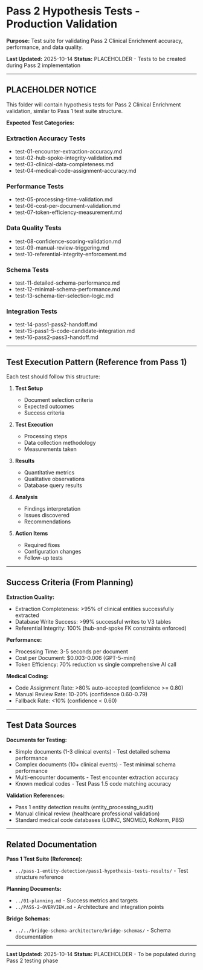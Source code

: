 # Pass 2 Hypothesis Tests - Production Validation

**Purpose:** Test suite for validating Pass 2 Clinical Enrichment accuracy, performance, and data quality.

**Last Updated:** 2025-10-14
**Status:** PLACEHOLDER - Tests to be created during Pass 2 implementation

---

## PLACEHOLDER NOTICE

This folder will contain hypothesis tests for Pass 2 Clinical Enrichment validation, similar to Pass 1 test suite structure.

**Expected Test Categories:**

### Extraction Accuracy Tests
- test-01-encounter-extraction-accuracy.md
- test-02-hub-spoke-integrity-validation.md
- test-03-clinical-data-completeness.md
- test-04-medical-code-assignment-accuracy.md

### Performance Tests
- test-05-processing-time-validation.md
- test-06-cost-per-document-validation.md
- test-07-token-efficiency-measurement.md

### Data Quality Tests
- test-08-confidence-scoring-validation.md
- test-09-manual-review-triggering.md
- test-10-referential-integrity-enforcement.md

### Schema Tests
- test-11-detailed-schema-performance.md
- test-12-minimal-schema-performance.md
- test-13-schema-tier-selection-logic.md

### Integration Tests
- test-14-pass1-pass2-handoff.md
- test-15-pass1-5-code-candidate-integration.md
- test-16-pass2-pass3-handoff.md

---

## Test Execution Pattern (Reference from Pass 1)

Each test should follow this structure:

1. **Test Setup**
   - Document selection criteria
   - Expected outcomes
   - Success criteria

2. **Test Execution**
   - Processing steps
   - Data collection methodology
   - Measurements taken

3. **Results**
   - Quantitative metrics
   - Qualitative observations
   - Database query results

4. **Analysis**
   - Findings interpretation
   - Issues discovered
   - Recommendations

5. **Action Items**
   - Required fixes
   - Configuration changes
   - Follow-up tests

---

## Success Criteria (From Planning)

**Extraction Quality:**
- Extraction Completeness: >95% of clinical entities successfully extracted
- Database Write Success: >99% successful writes to V3 tables
- Referential Integrity: 100% (hub-and-spoke FK constraints enforced)

**Performance:**
- Processing Time: 3-5 seconds per document
- Cost per Document: $0.003-0.006 (GPT-5-mini)
- Token Efficiency: 70% reduction vs single comprehensive AI call

**Medical Coding:**
- Code Assignment Rate: >80% auto-accepted (confidence >= 0.80)
- Manual Review Rate: 10-20% (confidence 0.60-0.79)
- Fallback Rate: <10% (confidence < 0.60)

---

## Test Data Sources

**Documents for Testing:**
- Simple documents (1-3 clinical events) - Test detailed schema performance
- Complex documents (10+ clinical events) - Test minimal schema performance
- Multi-encounter documents - Test encounter extraction accuracy
- Known medical codes - Test Pass 1.5 code matching accuracy

**Validation References:**
- Pass 1 entity detection results (entity_processing_audit)
- Manual clinical review (healthcare professional validation)
- Standard medical code databases (LOINC, SNOMED, RxNorm, PBS)

---

## Related Documentation

**Pass 1 Test Suite (Reference):**
- `../pass-1-entity-detection/pass1-hypothesis-tests-results/` - Test structure reference

**Planning Documents:**
- `../01-planning.md` - Success metrics and targets
- `../PASS-2-OVERVIEW.md` - Architecture and integration points

**Bridge Schemas:**
- `../../bridge-schema-architecture/bridge-schemas/` - Schema documentation

---

**Last Updated:** 2025-10-14
**Status:** PLACEHOLDER - To be populated during Pass 2 testing phase

